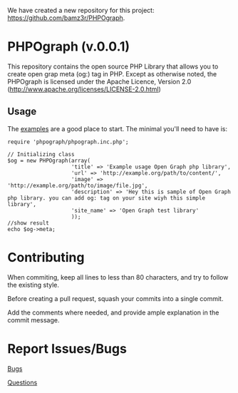 We have created a new repository for this project: https://github.com/bamz3r/PHPOgraph.

PHPOgraph (v.0.0.1)
==========================

This repository contains the open source PHP Library that allows you to create open grap meta (og:) tag in PHP. Except as otherwise noted, the PHPOgraph is licensed under the Apache Licence, Version 2.0
(http://www.apache.org/licenses/LICENSE-2.0.html)


Usage
-----

The [examples][examples] are a good place to start. The minimal you'll need to
have is:

    require 'phpograph/phpograph.inc.php';
	
	// Initializing class
	$og = new PHPOgraph(array(
						'title' => 'Example usage Open Graph php library',
						'url' => 'http://example.org/path/to/content/',
						'image' => 'http://example.org/path/to/image/file.jpg',
						'description' => 'Hey this is sample of Open Graph php library. you can add og: tag on your site wiyh this simple library',
						'site_name' => 'Open Graph test library'
						));
	//show result
	echo $og->meta;
	
[examples]: http://apps.bamz3r.tk/phpograph/examples


Contributing
===========

When commiting, keep all lines to less than 80 characters, and try to follow the existing style.

Before creating a pull request, squash your commits into a single commit.

Add the comments where needed, and provide ample explanation in the commit message.


Report Issues/Bugs
===============
[Bugs](http://apps.bamz3r.tk/phpograph/bugs)

[Questions](http://apps.bamz3r.tk/phpograph/faq)

